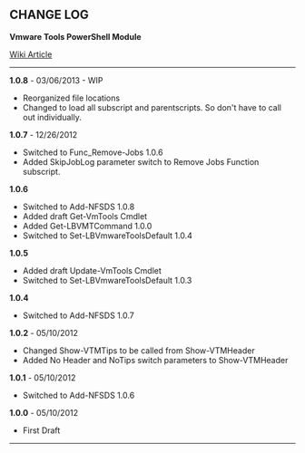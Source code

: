 CHANGE LOG
---
**Vmware Tools PowerShell Module**

[Wiki Article](http://www.bonusbits.com/main/Automation:VmwareTools)

***

**1.0.8** - 03/06/2013 - WIP

* Reorganized file locations
* Changed to load all subscript and parentscripts.  So don't have to call out individually.

**1.0.7** - 12/26/2012

* Switched to Func_Remove-Jobs 1.0.6
* Added SkipJobLog parameter switch to Remove Jobs Function subscript.

**1.0.6**

* Switched to Add-NFSDS 1.0.8
* Added draft Get-VmTools Cmdlet
* Added Get-LBVMTCommand 1.0.0
* Switched to Set-LBVmwareToolsDefault 1.0.4

**1.0.5**

* Added draft Update-VmTools Cmdlet
* Switched to Set-LBVmwareToolsDefault 1.0.3

**1.0.4**

* Switched to Add-NFSDS 1.0.7

**1.0.2** - 05/10/2012

* Changed Show-VTMTips to be called from Show-VTMHeader
* Added No Header and NoTips switch parameters to Show-VTMHeader

**1.0.1** - 05/10/2012

* Switched to Add-NFSDS 1.0.6

**1.0.0** - 05/10/2012

* First Draft

---